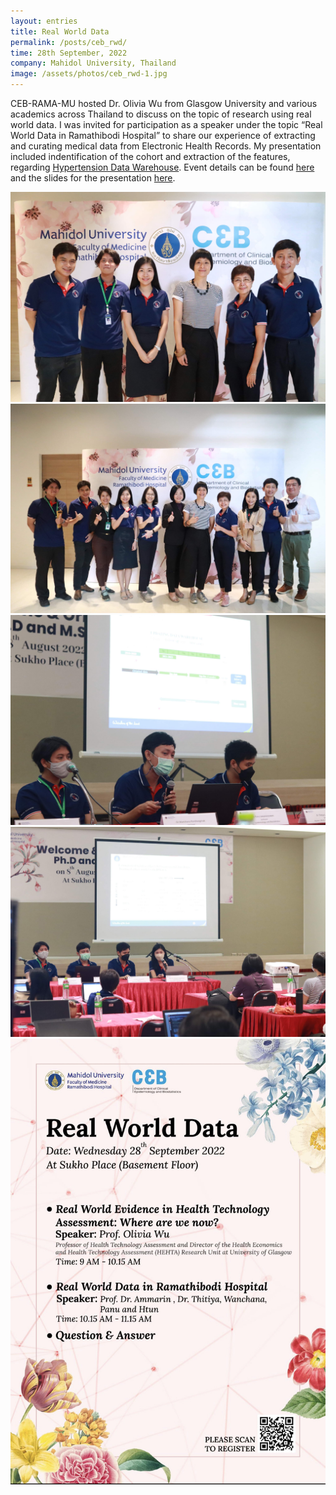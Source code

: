 ```yaml
---
layout: entries
title: Real World Data
permalink: /posts/ceb_rwd/
time: 28th September, 2022
company: Mahidol University, Thailand
image: /assets/photos/ceb_rwd-1.jpg
---
```


CEB-RAMA-MU hosted Dr. Olivia Wu from Glasgow University and various academics across Thailand to discuss on the topic of research using real world data. I was invited for participation as a speaker under the topic “Real World Data in Ramathibodi Hospital” to share our experience of extracting and curating medical data from Electronic Health Records. <span /> My presentation included indentification of the cohort and extraction of the features, regarding [Hypertension Data Warehouse](https://www.rama.mahidol.ac.th/ceb/CEBdatawarehouse/Data/HT "Hypertension Data Warehouse @ Web"). Event details can be found [here](https://www.rama.mahidol.ac.th/ceb/content/20oct2022-1012) and the slides for the presentation [here](/assets/docs/realworlddata.pdf).

<div id="gallery">
	<img class="landscape" src="/assets/photos/ceb_rwd-1.jpg" title="Group photo with the speakers, left to right: Panu Looareesuwan, Htun Teza, Thitiya Lukkunaprasit, Olivia Wu, Ammarin Thakkinstian, Wanchana Ponthongmak" alt="Group photo in the speakers, left to right: Panu Looareesuwan, Htun Teza, Thitiya Lukkunaprasit, Olivia Wu, Ammarin Thakkinstian, Wanchana Ponthongmak"/>
	<img class="landscape" src="/assets/photos/ceb_rwd-2.jpg" title="Group photo with the speakers and lectures from Clinical Epidmiologay and Biostatistics, and Health Technology Assessment, I do not know half of them" alt="Group photo with the speakers and lectures from Clinical Epidmiologay and Biostatistics, and Health Technology Assessment, I do not know half of them"/>
	<img class="landscape" src="/assets/photos/ceb_rwd-3.jpg" title="Photo of Data Science division presenting their work, left to right: Htun Teza, Wanchana Ponthongmak, Panu Looareesuwan" alt="Photo of Data Science division presenting their work, left to right: Htun Teza, Wanchana Ponthongmak, Panu Looareesuwan"/>
	<img class="landscape" src="/assets/photos/ceb_rwd-4.jpg" title="Photo of Data Science division presenting their work, left to right: Htun Teza, Wanchana Ponthongmak, Panu Looareesuwan, Thitiya Lukkunaprasit" alt="Photo of Data Science division presenting their work, left to right: Htun Teza, Wanchana Ponthongmak, Panu Looareesuwan, Thitiya Lukkunaprasit"/>
	<img src="/assets/photos/ceb_rwd-5.jpg" title="Photo of Data Science division presenting their work, left to right: Htun Teza, Wanchana Ponthongmak, Panu Looareesuwan, Thitiya Lukkunaprasit" alt="Photo of Data Science division presenting their work, left to right: Htun Teza, Wanchana Ponthongmak, Panu Looareesuwan, Thitiya Lukkunaprasit"/>
</div>
